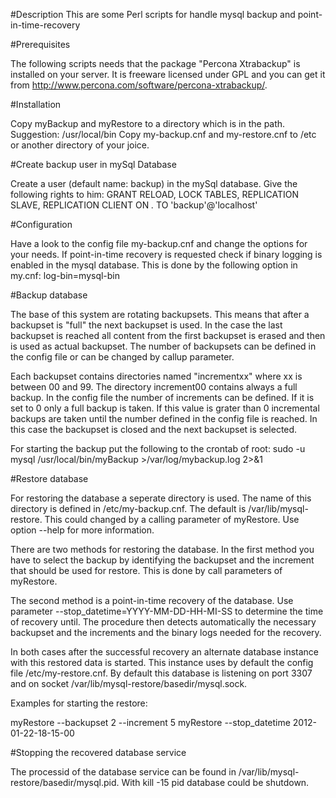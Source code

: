 #Description
This are some Perl scripts for handle mysql backup and point-in-time-recovery

#Prerequisites

The following scripts needs that the package "Percona Xtrabackup" is installed on your server.
It is freeware licensed under GPL and you can get it from http://www.percona.com/software/percona-xtrabackup/.

#Installation

Copy myBackup and myRestore to a directory which is in the path. Suggestion: /usr/local/bin
Copy my-backup.cnf and my-restore.cnf to /etc or another directory of your joice.

#Create backup user in mySql Database

Create a user (default name: backup) in the mySql database. Give the following rights to him:
GRANT RELOAD, LOCK TABLES, REPLICATION SLAVE, REPLICATION CLIENT ON *.* TO 'backup'@'localhost' 

#Configuration

Have a look to the config file my-backup.cnf and change the options for your needs. If point-in-time
recovery is requested check if binary logging is enabled in the mysql database. This is done by the 
following option in my.cnf:
log-bin=mysql-bin

#Backup database

The base of this system are rotating backupsets. This means that after a backupset is "full"
the next backupset is used. In the case the last backupset is reached all content from the first 
backupset is erased and then is used as actual backupset. The number of backupsets can be defined
in the config file or can be changed by callup parameter.

Each backupset contains directories named "incrementxx" where xx is between 00 and 99. The directory
increment00 contains always a full backup. In the config file the number of increments can be defined. 
If it is set to 0 only a full backup is taken. If this value is grater than 0 incremental backups are
taken until the number defined in the config file is reached. In this case the backupset is closed and 
the next backupset is selected.

For starting the backup put the following to the crontab of root:
sudo -u mysql /usr/local/bin/myBackup >/var/log/mybackup.log 2>&1

#Restore database

For restoring the database a seperate directory is used. The name of this directory is defined in 
/etc/my-backup.cnf. The default is /var/lib/mysql-restore. This could changed by a calling parameter of
myRestore. Use option --help for more information.

There are two methods for restoring the database. In the first method you have to select the backup by 
identifying the backupset and the increment that should be used for restore. This is done by call parameters
of myRestore.

The second method is a point-in-time recovery of the database. Use parameter 
--stop_datetime=YYYY-MM-DD-HH-MI-SS
to determine the time of recovery until. The procedure then detects automatically the necessary backupset and 
the increments and the binary logs needed for the recovery.

In both cases after the successful recovery an alternate database instance with this restored data is started. 
This instance uses by default the config file /etc/my-restore.cnf.  By default this database is listening 
on port 3307 and on socket /var/lib/mysql-restore/basedir/mysql.sock.

Examples for starting the restore:

myRestore --backupset 2 --increment 5
myRestore --stop_datetime 2012-01-22-18-15-00

#Stopping the recovered database service

The processid of the database service can be found in /var/lib/mysql-restore/basedir/mysql.pid. With
kill -15 pid
database could be shutdown.
